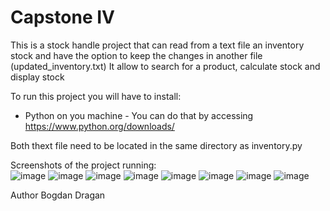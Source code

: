 # Capstone IV
 
This is a stock handle project that can read from a text file an inventory stock and have the option to keep the changes in another file (updated_inventory.txt)
It allow to search for a product, calculate stock and display stock 

To run this project you will have to install:

- Python on you machine - You can do that by accessing https://www.python.org/downloads/ 

Both thext file need to be located in the same directory as inventory.py 

Screenshots of the project running:  
![image](https://user-images.githubusercontent.com/121569894/210136510-fad423ea-b2e7-475f-9b7d-868553eef227.png)
![image](https://user-images.githubusercontent.com/121569894/210136516-1b10419f-e1d5-420b-be51-3e8fed5c3a3e.png)
![image](https://user-images.githubusercontent.com/121569894/210136536-e63523c5-f979-4dca-b5bf-acaa126221cc.png)
![image](https://user-images.githubusercontent.com/121569894/210136542-d389522c-4ae4-4d3b-bcaf-7567e5ab5f0b.png)
![image](https://user-images.githubusercontent.com/121569894/210136545-331ce6e0-50c6-4876-b038-803ae3ed1c7f.png)
![image](https://user-images.githubusercontent.com/121569894/210136557-88435b2f-2dd0-42be-924b-bae3f9cc6889.png)
![image](https://user-images.githubusercontent.com/121569894/210136563-607c2e5b-e6a2-44f0-a497-980b7416acaf.png)
![image](https://user-images.githubusercontent.com/121569894/210136566-1f3dadc8-94e4-4122-b660-abf641e9510d.png)


Author Bogdan Dragan 



